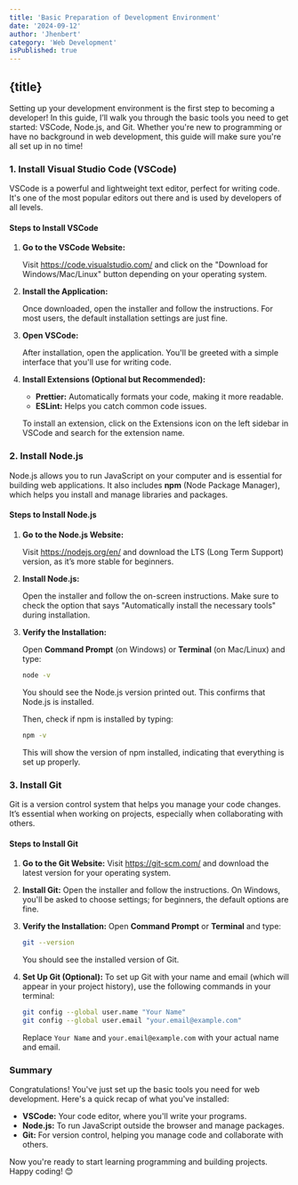 ```yaml
---
title: 'Basic Preparation of Development Environment'
date: '2024-09-12'
author: 'Jhenbert'
category: 'Web Development'
isPublished: true
---
```


## {title}

Setting up your development environment is the first step to becoming a developer! In this guide, I’ll walk you through the basic tools you need to get started: VSCode, Node.js, and Git. Whether you're new to programming or have no background in web development, this guide will make sure you're all set up in no time!

### 1. Install Visual Studio Code (VSCode)

VSCode is a powerful and lightweight text editor, perfect for writing code. It's one of the most popular editors out there and is used by developers of all levels.

#### Steps to Install VSCode

1. **Go to the VSCode Website:**

   Visit <https://code.visualstudio.com/> and click on the "Download for Windows/Mac/Linux" button depending on your operating system.

2. **Install the Application:**

   Once downloaded, open the installer and follow the instructions. For most users, the default installation settings are just fine.

3. **Open VSCode:**

   After installation, open the application. You'll be greeted with a simple interface that you'll use for writing code.

4. **Install Extensions (Optional but Recommended):**

   - **Prettier:** Automatically formats your code, making it more readable.
   - **ESLint:** Helps you catch common code issues.

   To install an extension, click on the Extensions icon on the left sidebar in VSCode and search for the extension name.

### 2. Install Node.js

Node.js allows you to run JavaScript on your computer and is essential for building web applications. It also includes **npm** (Node Package Manager), which helps you install and manage libraries and packages.

#### Steps to Install Node.js

1. **Go to the Node.js Website:**

   Visit <https://nodejs.org/en/> and download the LTS (Long Term Support) version, as it’s more stable for beginners.

2. **Install Node.js:**

   Open the installer and follow the on-screen instructions. Make sure to check the option that says "Automatically install the necessary tools" during installation.

3. **Verify the Installation:**

   Open **Command Prompt** (on Windows) or **Terminal** (on Mac/Linux) and type:

   ```bash
   node -v
   ```

   You should see the Node.js version printed out. This confirms that Node.js is installed.

   Then, check if npm is installed by typing:

   ```bash
   npm -v
   ```

   This will show the version of npm installed, indicating that everything is set up properly.

### 3. Install Git

Git is a version control system that helps you manage your code changes. It’s essential when working on projects, especially when collaborating with others.

#### Steps to Install Git

1. **Go to the Git Website:**
   Visit <https://git-scm.com/> and download the latest version for your operating system.

2. **Install Git:**
   Open the installer and follow the instructions. On Windows, you'll be asked to choose settings; for beginners, the default options are fine.

3. **Verify the Installation:**
   Open **Command Prompt** or **Terminal** and type:

   ```bash
   git --version
   ```

   You should see the installed version of Git.

4. **Set Up Git (Optional):**
   To set up Git with your name and email (which will appear in your project history), use the following commands in your terminal:

   ```bash
   git config --global user.name "Your Name"
   git config --global user.email "your.email@example.com"
   ```

   Replace `Your Name` and `your.email@example.com` with your actual name and email.

### Summary

Congratulations! You've just set up the basic tools you need for web development. Here's a quick recap of what you've installed:

- **VSCode:** Your code editor, where you'll write your programs.
- **Node.js:** To run JavaScript outside the browser and manage packages.
- **Git:** For version control, helping you manage code and collaborate with others.

Now you're ready to start learning programming and building projects. Happy coding! 😊
